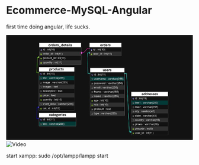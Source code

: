 # Ecommerce-MySQL-Angular

first time doing angular, life sucks.

![Database Schema](./database_schema.jpg?raw=true "Database")
![Video](./video.gif?raw=true "Video")

start xampp: sudo /opt/lampp/lampp start
